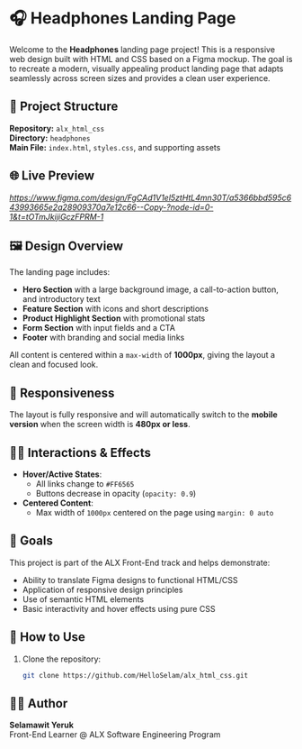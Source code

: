 # 🎧 Headphones Landing Page

Welcome to the **Headphones** landing page project! This is a responsive web design built with HTML and CSS based on a Figma mockup. The goal is to recreate a modern, visually appealing product landing page that adapts seamlessly across screen sizes and provides a clean user experience.

## 📁 Project Structure

**Repository:** `alx_html_css`  
**Directory:** `headphones`  
**Main File:** `index.html`, `styles.css`, and supporting assets

## 🌐 Live Preview

*https://www.figma.com/design/FgCAd1V1el5ztHtL4mn30T/a5366bbd595c643993665e2a28909370a7e12c66--Copy-?node-id=0-1&t=tOTmJkijiGczFPRM-1*

## 🖼️ Design Overview

The landing page includes:

- **Hero Section** with a large background image, a call-to-action button, and introductory text  
- **Feature Section** with icons and short descriptions  
- **Product Highlight Section** with promotional stats  
- **Form Section** with input fields and a CTA  
- **Footer** with branding and social media links  

All content is centered within a `max-width` of **1000px**, giving the layout a clean and focused look.

## 📱 Responsiveness

The layout is fully responsive and will automatically switch to the **mobile version** when the screen width is **480px or less**.

## 🧑‍💻 Interactions & Effects

- **Hover/Active States**:
  - All links change to `#FF6565`
  - Buttons decrease in opacity (`opacity: 0.9`)
- **Centered Content**:
  - Max width of `1000px` centered on the page using `margin: 0 auto`

## 🎯 Goals

This project is part of the ALX Front-End track and helps demonstrate:

- Ability to translate Figma designs to functional HTML/CSS  
- Application of responsive design principles  
- Use of semantic HTML elements  
- Basic interactivity and hover effects using pure CSS  

## 📌 How to Use

1. Clone the repository:
   ```bash
   git clone https://github.com/HelloSelam/alx_html_css.git

## 👩‍💻 Author

**Selamawit Yeruk**  
Front-End Learner @ ALX Software Engineering Program  